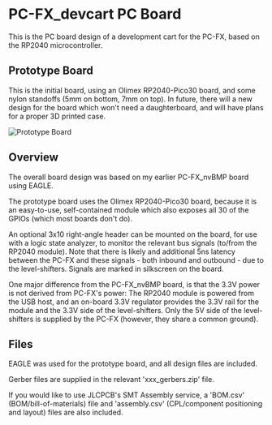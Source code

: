 # PC-FX_devcart PC Board

This is the PC board design of a development cart for the PC-FX, based on the RP2040 microcontroller.

##  Prototype Board

This is the initial board, using an Olimex RP2040-Pico30 board, and some nylon standoffs
(5mm on bottom, 7mm on top).  In future, there will a new design for the board which won't
need a daughterboard, and will have plans for a proper 3D printed case.

![Prototype Board](images/devcart_proto.jpg)


## Overview

The overall board design was based on my earlier PC-FX_nvBMP board using EAGLE.

The prototype board uses the Olimex RP2040-Pico30 board, because it is an easy-to-use,
self-contained module which also exposes all 30 of the GPIOs (which most boards don't do).

An optional 3x10 right-angle header can be mounted on the board, for use with a logic state
analyzer, to monitor the relevant bus signals (to/from the RP2040 module).  Note that there
is likely and additional 5ns latency between the PC-FX and these signals - both inbound and
outbound - due to the level-shifters.  Signals are marked in silkscreen on the board.

One major difference from the PC-FX_nvBMP board, is that the 3.3V power is not derived from
PC-FX's power: The RP2040 module is powered from the USB host, and an on-board 3.3V regulator
provides the 3.3V rail for the module and the 3.3V side of the level-shifters.  Only the 5V side
of the level-shifters is supplied by the PC-FX (however, they share a common ground).

## Files

EAGLE was used for the prototype board, and all design files are included.

Gerber files are supplied in the relevant 'xxx_gerbers.zip' file.

If you would like to use JLCPCB's SMT Assembly service, a 'BOM.csv' (BOM/bill-of-materials)
file and 'assembly.csv' (CPL/component positioning and layout) files are also included.

